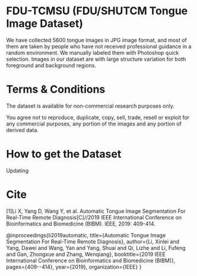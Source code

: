 # FDU-TCMSU (FDU/SHUTCM Tongue Image Dataset)

We have collected 5600 tongue images in JPG image format, and most of them are taken by people who have not received professional guidance in a random environment. We manually labeled them with Photoshop quick selection.
Images in our dataset are with large structure variation for both foreground and background regions.

# Terms & Conditions
The dataset is available for non-commercial research purposes only.

You agree not to reproduce, duplicate, copy, sell, trade, resell or exploit for any commercial purposes, any portion of the images and any portion of derived data.

# How to get the Dataset
Updating


# Cite
[1]Li X, Yang D, Wang Y, et al. Automatic Tongue Image Segmentation For Real-Time Remote Diagnosis[C]//2019 IEEE International Conference on Bioinformatics and Biomedicine (BIBM). IEEE, 2019: 409-414.


@inproceedings{li2019automatic,
  title={Automatic Tongue Image Segmentation For Real-Time Remote Diagnosis},
  author={Li, Xinlei and Yang, Dawei and Wang, Yan and Yang, Shuai and Qi, Lizhe and Li, Fufeng and Gan, Zhongxue and Zhang, Wenqiang},
  booktitle={2019 IEEE International Conference on Bioinformatics and Biomedicine (BIBM)},
  pages={409--414},
  year={2019},
  organization={IEEE}
}



